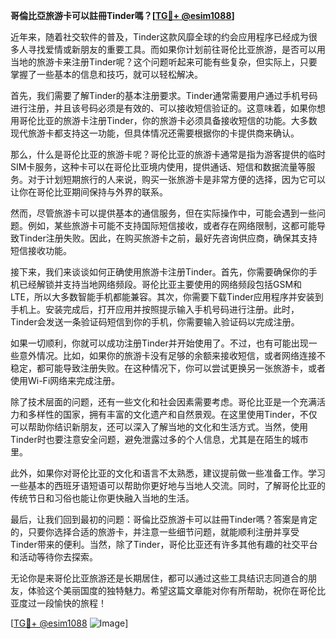 **哥倫比亞旅游卡可以註冊Tinder嗎？[[TG💪+ @esim1088](https://t.me/s/esim1088)]**

近年来，随着社交软件的普及，Tinder这款风靡全球的约会应用程序已经成为很多人寻找爱情或新朋友的重要工具。而如果你计划前往哥伦比亚旅游，是否可以用当地的旅游卡来注册Tinder呢？这个问题听起来可能有些复杂，但实际上，只要掌握了一些基本的信息和技巧，就可以轻松解决。

首先，我们需要了解Tinder的基本注册要求。Tinder通常需要用户通过手机号码进行注册，并且该号码必须是有效的、可以接收短信验证的。这意味着，如果你想用哥伦比亚的旅游卡注册Tinder，你的旅游卡必须具备接收短信的功能。大多数现代旅游卡都支持这一功能，但具体情况还需要根据你的卡提供商来确认。

那么，什么是哥伦比亚的旅游卡呢？哥伦比亚的旅游卡通常是指为游客提供的临时SIM卡服务，这种卡可以在哥伦比亚境内使用，提供通话、短信和数据流量等服务。对于计划短期旅行的人来说，购买一张旅游卡是非常方便的选择，因为它可以让你在哥伦比亚期间保持与外界的联系。

然而，尽管旅游卡可以提供基本的通信服务，但在实际操作中，可能会遇到一些问题。例如，某些旅游卡可能不支持国际短信接收，或者存在网络限制，这都可能导致Tinder注册失败。因此，在购买旅游卡之前，最好先咨询供应商，确保其支持短信接收功能。

接下来，我们来谈谈如何正确使用旅游卡注册Tinder。首先，你需要确保你的手机已经解锁并支持当地网络频段。哥伦比亚主要使用的网络频段包括GSM和LTE，所以大多数智能手机都能兼容。其次，你需要下载Tinder应用程序并安装到手机上。安装完成后，打开应用并按照提示输入手机号码进行注册。此时，Tinder会发送一条验证码短信到你的手机，你需要输入验证码以完成注册。

如果一切顺利，你就可以成功注册Tinder并开始使用了。不过，也有可能出现一些意外情况。比如，如果你的旅游卡没有足够的余额来接收短信，或者网络连接不稳定，都可能导致注册失败。在这种情况下，你可以尝试更换另一张旅游卡，或者使用Wi-Fi网络来完成注册。

除了技术层面的问题，还有一些文化和社会因素需要考虑。哥伦比亚是一个充满活力和多样性的国家，拥有丰富的文化遗产和自然景观。在这里使用Tinder，不仅可以帮助你结识新朋友，还可以深入了解当地的文化和生活方式。当然，使用Tinder时也要注意安全问题，避免泄露过多的个人信息，尤其是在陌生的城市里。

此外，如果你对哥伦比亚的文化和语言不太熟悉，建议提前做一些准备工作。学习一些基本的西班牙语短语可以帮助你更好地与当地人交流。同时，了解哥伦比亚的传统节日和习俗也能让你更快融入当地的生活。

最后，让我们回到最初的问题：哥倫比亞旅游卡可以註冊Tinder嗎？答案是肯定的，只要你选择合适的旅游卡，并注意一些细节问题，就能顺利注册并享受Tinder带来的便利。当然，除了Tinder，哥伦比亚还有许多其他有趣的社交平台和活动等待你去探索。

无论你是来哥伦比亚旅游还是长期居住，都可以通过这些工具结识志同道合的朋友，体验这个美丽国度的独特魅力。希望这篇文章能对你有所帮助，祝你在哥伦比亚度过一段愉快的旅程！

[[TG💪+ @esim1088](https://t.me/s/esim1088) ![Image](https://i.postimg.cc/4NQfJmqS/Snipaste-2025-05-13-00-14-12.png)]